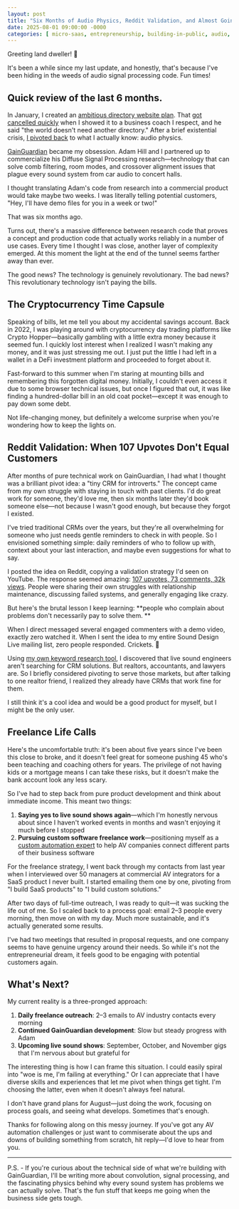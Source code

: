 ```yaml
---
layout: post
title: "Six Months of Audio Physics, Reddit Validation, and Almost Going Broke"
date: 2025-08-01 09:00:00 -0000
categories: [ micro-saas, entrepreneurship, building-in-public, audio, freelancing ]
---
```


Greeting land dweller! 🦦

It's been a while since my last update, and honestly, that's because I've been hiding in the weeds of audio signal
processing code. Fun times!

## Quick review of the last 6 months.

In January, I created
an [ambitious directory website plan](https://nathanlively.substack.com/p/new-personal-blog-and-business-planhtml?r=hhqf8).
That [got cancelled quickly](https://nathanlively.substack.com/p/big-plans-fail-fast-looking-for-a-new-directionhtml?r=hhqf8)
when I showed it to a business coach I respect, and he
said "the world doesn't need another directory." After a brief existential
crisis, [I pivoted back](https://nathanlively.substack.com/p/leaving-directories-back-to-audio-physicshtml?r=hhqf8) to
what I actually
know: audio physics.

[GainGuardian](https://gainguardian.com/) became my obsession. Adam Hill and I partnered up to commercialize his Diffuse
Signal Processing research—technology that can solve comb filtering, room modes, and crossover alignment issues that
plague every sound system from car audio to concert halls.

I thought translating Adam's code from research into a commercial product would take maybe two weeks. I was literally
telling potential customers, "Hey, I'll have demo files for you in a week or two!"

That was six months ago.

Turns out, there's a massive difference between research code that proves a concept and production code that actually
works reliably in a number of use cases. Every time I thought I was close, another layer of complexity emerged. At this
moment the light at the end of the tunnel seems farther away than ever.

The good news? The technology is genuinely revolutionary. The bad news? This revolutionary technology isn't paying the
bills.

## The Cryptocurrency Time Capsule

Speaking of bills, let me tell you about my accidental savings account. Back in 2022, I was playing around with
cryptocurrency day trading platforms like Crypto Hopper—basically gambling with a little extra money because it seemed
fun. I
quickly lost interest when I realized I wasn't making any money, and it was just stressing me out. I just put the little
I had left in a wallet in a DeFi investment platform and proceeded to forget about it.

Fast-forward to this summer when I'm staring at mounting bills and remembering this forgotten digital money. Initially,
I couldn't even access it due to some browser technical issues, but once I figured that out, it was like finding a
hundred-dollar bill in an old coat pocket—except it was enough to pay down some debt.

Not life-changing money, but definitely a welcome surprise when you're wondering how to keep the lights on.

## Reddit Validation: When 107 Upvotes Don't Equal Customers

After months of pure technical work on GainGuardian, I had what I thought was a brilliant pivot idea: a "tiny CRM for
introverts." The concept came from my own struggle with staying in touch with past clients. I'd do great work for
someone, they'd love me, then six months later they'd book someone else—not because I wasn't good enough, but because
they forgot I existed.

I've tried traditional CRMs over the years, but they're all overwhelming for someone who just needs gentle reminders to
check in with people. So I envisioned something simple: daily reminders of who to follow up with, context about your
last interaction, and maybe even suggestions for what to say.

I posted the idea on Reddit, copying a validation strategy I'd seen on YouTube. The response seemed
amazing: [107 upvotes, 73 comments, 32k views](https://www.reddit.com/r/livesound/comments/1m7jfy2/anyone_else_lose_gigs_because_artistsmanagers/).
People were sharing their own struggles with relationship maintenance, discussing failed systems, and generally engaging
like crazy.

But here's the brutal lesson I keep learning: **people who complain about problems don't necessarily pay to solve them.
**

When I direct messaged several engaged commenters with a demo video, exactly zero watched it. When I sent the idea to my
entire Sound Design Live mailing list, zero people responded. Crickets. 🦗

Using [my own keyword research tool](https://www.b2bdemandgenerationstrategy.com/), I discovered that live sound
engineers aren't
searching for CRM solutions. But realtors, accountants, and lawyers are. So I briefly considered pivoting to serve those
markets, but after talking to one realtor friend, I realized they already have CRMs that work fine for them.

I still think it's a cool idea and would be a good product for myself, but I might be the only user.

## Freelance Life Calls

Here's the uncomfortable truth: it's been about five years since I've been this close to broke, and it doesn't feel
great for someone pushing 45 who's been teaching and coaching others for years. The privilege of not having kids or a
mortgage means I can take these risks, but it doesn't make the bank account look any less scary.

So I've had to step back from pure product development and think about immediate income. This meant two things:

1. **Saying yes to live sound shows again**—which I'm honestly nervous about since I haven't worked events in months and
   wasn't enjoying it much before I stopped
2. **Pursuing custom software freelance work**—positioning myself as
   a [custom automation expert](https://github.com/livenathan/) to help AV companies
   connect different parts of their business software

For the freelance strategy, I went back through my contacts from last year when I interviewed over 50 managers at
commercial AV integrators for a SaaS product I never built. I started emailing them one by one, pivoting from "I build
SaaS products" to "I build custom solutions."

After two days of full-time outreach, I was ready to quit—it was sucking the life out of me. So I scaled back to a
process goal: email 2–3 people every morning, then move on with my day. Much more sustainable, and it's actually
generated some results.

I've had two meetings that resulted in proposal requests, and one company seems to have genuine urgency around their
needs. So while it's not the entrepreneurial dream, it feels good to be engaging with potential customers again.

## What's Next?

My current reality is a three-pronged approach:

1. **Daily freelance outreach**: 2–3 emails to AV industry contacts every morning
2. **Continued GainGuardian development**: Slow but steady progress with Adam
3. **Upcoming live sound shows**: September, October, and November gigs that I'm nervous about but grateful for

The interesting thing is how I can frame this situation. I could easily spiral into "woe is me, I'm failing at
everything." Or I can appreciate that I have diverse skills and experiences that let me pivot when things get tight. I'm
choosing the latter, even when it doesn't always feel natural.

I don't have grand plans for August—just doing the work, focusing on process goals, and seeing what develops. Sometimes
that's enough.

Thanks for following along on this messy journey. If you've got any AV automation challenges or just want to commiserate
about the ups and downs of building something from scratch, hit reply—I'd love to hear from you.

---

P.S. - If you're curious about the technical side of what we're building with GainGuardian, I'll be writing more about
convolution, signal processing, and the fascinating physics behind why every sound system has problems we can actually
solve. That's the fun stuff that keeps me going when the business side gets tough.